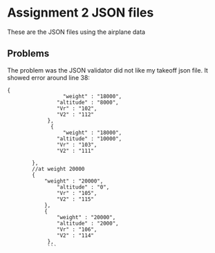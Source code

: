 # Assignment 2 JSON files

These are the JSON files using the airplane data


## Problems

The problem was the JSON validator did not like my takeoff json file. It showed error around line 38:
```
{
                  "weight" : "18000",
                "altitude" : "8000",
                "Vr" : "102",
                "V2" : "112"
             },
              {
                  "weight" : "18000",
                "altitude" : "10000",
                "Vr" : "103",
                "V2" : "111"
             
        },
        //at weight 20000
        {
            "weight" : "20000",
                "altitude" : "0",
                "Vr" : "105",
                "V2" : "115"
            },
            {
                "weight" : "20000",
                "altitude" : "2000",
                "Vr" : "106",
                "V2" : "114"
             },
             ```
